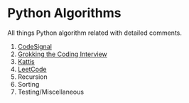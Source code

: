 # Python Algorithms

All things Python algorithm related with detailed comments.

1. [CodeSignal](https://codesignal.com/)
2. [Grokking the Coding Interview](https://www.educative.io/courses/grokking-the-coding-interview/)
3. [Kattis](https://open.kattis.com/)
4. [LeetCode](https://leetcode.com/explore/)
5. Recursion
6. Sorting
7. Testing/Miscellaneous
